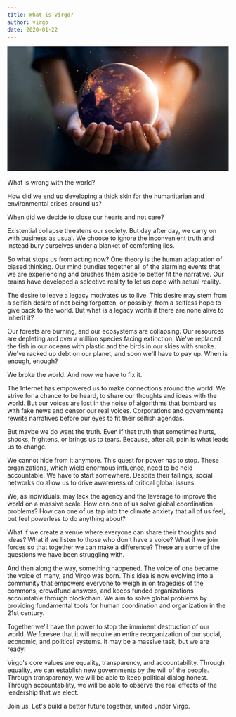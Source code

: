 ```yaml
---
title: What is Virgo?
author: virgo
date: 2020-01-22
---
```


![Hands holding Earth](./what-is-virgo.jpg)

What is wrong with the world?

How did we end up developing a thick skin for the humanitarian and environmental crises around us?

When did we decide to close our hearts and not care?

Existential collapse threatens our society. But day after day, we carry on with business as usual. We choose to ignore the inconvenient truth and instead bury ourselves under a blanket of comforting lies.

So what stops us from acting now? One theory is the human adaptation of biased thinking. Our mind bundles together all of the alarming events that we are experiencing and brushes them aside to better fit the narrative. Our brains have developed a selective reality to let us cope with actual reality.

The desire to leave a legacy motivates us to live. This desire may stem from a selfish desire of not being forgotten, or possibly, from a selfless hope to give back to the world. But what is a legacy worth if there are none alive to inherit it?

Our forests are burning, and our ecosystems are collapsing. Our resources are depleting and over a million species facing extinction. We've replaced the fish in our oceans with plastic and the birds in our skies with smoke. We've racked up debt on our planet, and soon we'll have to pay up. When is enough, enough?

We broke the world. And now we have to fix it.

The Internet has empowered us to make connections around the world. We strive for a chance to be heard, to share our thoughts and ideas with the world. But our voices are lost in the noise of algorithms that bombard us with fake news and censor our real voices. Corporations and governments rewrite narratives before our eyes to fit their selfish agendas.

But maybe we do want the truth. Even if that truth that sometimes hurts, shocks, frightens, or brings us to tears. Because, after all, pain is what leads us to change.

We cannot hide from it anymore. This quest for power has to stop. These organizations, which wield enormous influence, need to be held accountable. We have to start somewhere. Despite their failings, social networks do allow us to drive awareness of critical global issues.

We, as individuals, may lack the agency and the leverage to improve the world on a massive scale. How can one of us solve global coordination problems? How can one of us tap into the climate anxiety that all of us feel, but feel powerless to do anything about?

What if we create a venue where everyone can share their thoughts and ideas? What if we listen to those who don't have a voice? What if we join forces so that together we can make a difference? These are some of the questions we have been struggling with.

And then along the way, something happened. The voice of one became the voice of many, and Virgo was born. This idea is now evolving into a community that empowers everyone to weigh in on tragedies of the commons, crowdfund answers, and keeps funded organizations accountable through blockchain. We aim to solve global problems by providing fundamental tools for human coordination and organization in the 21st century.

Together we'll have the power to stop the imminent destruction of our world. We foresee that it will require an entire reorganization of our social, economic, and political systems. It may be a massive task, but we are ready!

Virgo's core values are equality, transparency, and accountability. Through equality, we can establish new governments by the will of the people. Through transparency, we will be able to keep political dialog honest. Through accountability, we will be able to observe the real effects of the leadership that we elect.

Join us. Let's build a better future together, united under Virgo.
